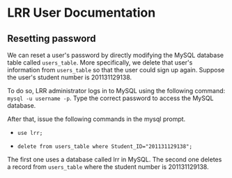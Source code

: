 LRR User Documentation
======================


Resetting password
-------------------

We can reset a user's password by directly modifying the MySQL database table called `users_table`.  More specifically, we delete that user's information from `users_table` so that the user could sign up again.  Suppose the user's student number is 201131129138.

To do so, LRR administrator logs in to MySQL using the following command:  `mysql -u username -p`.  Type the correct password to access the MySQL database.

After that, issue the following commands in the mysql prompt.

- `use lrr;`

- `delete from users_table where Student_ID="201131129138";`

The first one uses a database called lrr in MySQL.  The second one deletes a record from `users_table` where the student number is 201131129138.

